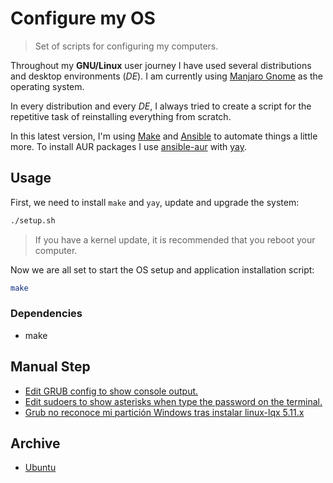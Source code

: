 # Configure my OS

> Set of scripts for configuring my computers.

Throughout my **GNU/Linux** user journey I have used several distributions and desktop environments (_DE_). I am currently using [Manjaro Gnome](https://manjaro.org/download/#gnome) as the operating system.

In every distribution and every _DE_, I always tried to create a script for the repetitive task of reinstalling everything from scratch.

In this latest version, I'm using [Make](https://www.gnu.org/software/make) and [Ansible](https://www.ansible.com/) to automate things a little more. To install AUR packages I use [ansible-aur](https://github.com/kewlfft/ansible-aur) with [yay](https://github.com/Jguer/yay).

## Usage

First, we need to install `make` and `yay`, update and upgrade the system:

```bash
./setup.sh
```

> If you have a kernel update, it is recommended that you reboot your computer.

Now we are all set to start the OS setup and application installation script:

```bash
make
```

### Dependencies

- make

## Manual Step

- [Edit GRUB config to show console output.](https://askubuntu.com/questions/477821/how-can-i-permanently-remove-the-boot-option-quiet-splash_)
- [Edit sudoers to show asterisks when type the password on the terminal.](https://www.howtogeek.com/194010/how-to-make-password-asterisks-visible-in-the-terminal-window-in-linux/)
- [Grub no reconoce mi partición Windows tras instalar linux-lqx 5.11.x](https://forum.manjaro.org/t/grub-no-reconoce-mi-particion-windows-tras-instalar-linux-lqx-5-11-x/56685/6)

## Archive

- [Ubuntu](archive/ubuntu)
